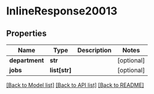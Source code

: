 # InlineResponse20013

## Properties
Name | Type | Description | Notes
------------ | ------------- | ------------- | -------------
**department** | **str** |  | [optional] 
**jobs** | **list[str]** |  | [optional] 

[[Back to Model list]](../README.md#documentation-for-models) [[Back to API list]](../README.md#documentation-for-api-endpoints) [[Back to README]](../README.md)

